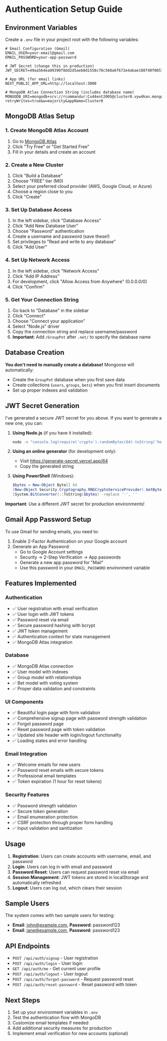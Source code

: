 # Authentication Setup Guide

## Environment Variables

Create a `.env` file in your project root with the following variables:

```env
# Email Configuration (Gmail)
EMAIL_USER=your-email@gmail.com
EMAIL_PASSWORD=your-app-password

# JWT Secret (change this in production)
JWT_SECRET=49aa564ea09390f8dd2d5aeb0d1558c78c568a6f672e4abae188f40f08574ec396dccdc7eaefdc6848c59455ec58b14b4dcbf619cbce51ec6369baabec053d5f

# App URL (for email links)
NEXT_PUBLIC_APP_URL=http://localhost:3000

# MongoDB Atlas Connection String (includes database name)
MONGODB_URI=mongodb+srv://rcommandur:Cu44ent2005@cluster0.vyw4kan.mongodb.net/GroupPot?retryWrites=true&w=majority&appName=Cluster0
```

## MongoDB Atlas Setup

### 1. Create MongoDB Atlas Account
1. Go to [MongoDB Atlas](https://www.mongodb.com/atlas)
2. Click "Try Free" or "Get Started Free"
3. Fill in your details and create an account

### 2. Create a New Cluster
1. Click "Build a Database"
2. Choose "FREE" tier (M0)
3. Select your preferred cloud provider (AWS, Google Cloud, or Azure)
4. Choose a region close to you
5. Click "Create"

### 3. Set Up Database Access
1. In the left sidebar, click "Database Access"
2. Click "Add New Database User"
3. Choose "Password" authentication
4. Create a username and password (save these!)
5. Set privileges to "Read and write to any database"
6. Click "Add User"

### 4. Set Up Network Access
1. In the left sidebar, click "Network Access"
2. Click "Add IP Address"
3. For development, click "Allow Access from Anywhere" (0.0.0.0/0)
4. Click "Confirm"

### 5. Get Your Connection String
1. Go back to "Database" in the sidebar
2. Click "Connect"
3. Choose "Connect your application"
4. Select "Node.js" driver
5. Copy the connection string and replace username/password
6. **Important**: Add `/GroupPot` after `.net/` to specify the database name

## Database Creation

**You don't need to manually create a database!** Mongoose will automatically:
- Create the `GroupPot` database when you first save data
- Create collections (`users`, `groups`, `bets`) when you first insert documents
- Set up proper indexes and validation

## JWT Secret Generation

I've generated a secure JWT secret for you above. If you want to generate a new one, you can:

1. **Using Node.js** (if you have it installed):
   ```bash
   node -e "console.log(require('crypto').randomBytes(64).toString('hex'))"
   ```

2. **Using an online generator** (for development only):
   - Visit https://generate-secret.vercel.app/64
   - Copy the generated string

3. **Using PowerShell** (Windows):
   ```powershell
   $bytes = New-Object Byte[] 64
   (New-Object Security.Cryptography.RNGCryptoServiceProvider).GetBytes($bytes)
   [System.BitConverter]::ToString($bytes) -replace '-', ''
   ```

**Important**: Use a different JWT secret for production environments!

## Gmail App Password Setup

To use Gmail for sending emails, you need to:

1. Enable 2-Factor Authentication on your Google account
2. Generate an App Password:
   - Go to Google Account settings
   - Security → 2-Step Verification → App passwords
   - Generate a new app password for "Mail"
   - Use this password in your `EMAIL_PASSWORD` environment variable

## Features Implemented

### Authentication
- ✅ User registration with email verification
- ✅ User login with JWT tokens
- ✅ Password reset via email
- ✅ Secure password hashing with bcrypt
- ✅ JWT token management
- ✅ Authentication context for state management
- ✅ MongoDB Atlas integration

### Database
- ✅ MongoDB Atlas connection
- ✅ User model with indexes
- ✅ Group model with relationships
- ✅ Bet model with voting system
- ✅ Proper data validation and constraints

### UI Components
- ✅ Beautiful login page with form validation
- ✅ Comprehensive signup page with password strength validation
- ✅ Forgot password page
- ✅ Reset password page with token validation
- ✅ Updated site header with login/logout functionality
- ✅ Loading states and error handling

### Email Integration
- ✅ Welcome emails for new users
- ✅ Password reset emails with secure tokens
- ✅ Professional email templates
- ✅ Token expiration (1 hour for reset tokens)

### Security Features
- ✅ Password strength validation
- ✅ Secure token generation
- ✅ Email enumeration protection
- ✅ CSRF protection through proper form handling
- ✅ Input validation and sanitization

## Usage

1. **Registration**: Users can create accounts with username, email, and password
2. **Login**: Users can log in with email and password
3. **Password Reset**: Users can request password reset via email
4. **Session Management**: JWT tokens are stored in localStorage and automatically refreshed
5. **Logout**: Users can log out, which clears their session

## Sample Users

The system comes with two sample users for testing:

- **Email**: john@example.com, **Password**: password123
- **Email**: jane@example.com, **Password**: password123

## API Endpoints

- `POST /api/auth/signup` - User registration
- `POST /api/auth/login` - User login
- `GET /api/auth/me` - Get current user profile
- `POST /api/auth/logout` - User logout
- `POST /api/auth/forgot-password` - Request password reset
- `POST /api/auth/reset-password` - Reset password with token

## Next Steps

1. Set up your environment variables in `.env`
2. Test the authentication flow with MongoDB
3. Customize email templates if needed
4. Add additional security measures for production
5. Implement email verification for new accounts (optional) 